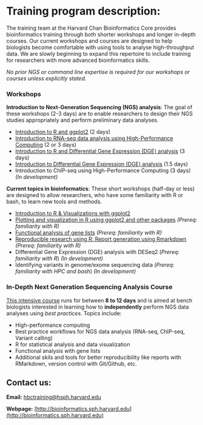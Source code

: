 # Training program description:

The training team at the Harvard Chan Bioinformatics Core provides bioinformatics training through both shorter workshops and longer in-depth courses. Our current workshops and courses are designed to help biologists become comfortable with using tools to analyse high-throughput data. We are slowly beginning to expand this repertoire to include training for researchers with more advanced bioinformatics skills.

*No prior NGS or command line expertise is required for our workshops or courses unless explicitly stated.*

### Workshops

**Introduction to Next-Generation Sequencing (NGS) analysis**: The goal of these workshops (2-3 days) are to enable researchers to design their NGS studies appropriately and perform preliminary data analyses.

  * [Introduction to R and ggplot2](https://hbctraining.github.io/Intro-to-R/README.html) (2 days)
  * [Introduction to RNA-seq data analysis using High-Performance Computing](https://hbctraining.github.io/Intro-to-rnaseq-hpc-O2/README.html) (2 or 3 days)
  * [Introduction to R and Differential Gene Expression (DGE) analysis](https://hbctraining.github.io/Intro-to-R-with-DGE/README.html) (3 days)
  * [Introduction to Differential Gene Expression (DGE) analysis](https://hbctraining.github.io/DGE_workshop/) (1.5 days)
  * Introduction to ChIP-seq using High-Performance Computing (3 days) *(In development)*

**Current topics in bioinformatics**: These short workshops (half-day or less) are designed to allow researchers, who have some familiarity with R or bash, to learn new tools and methods. 

  * [Introduction to R & Visualizations with ggplot2](https://hbctraining.github.io/Training-modules/IntroR_ggplot2/README.html)
  * [Plotting and visualization in R using ggplot2 and other packages](https://hbctraining.github.io/Training-modules/Visualization_in_R/README.html) *(Prereq: familiarity with R)*
  * [Functional analysis of gene lists](https://hbctraining.github.io/Training-modules/DGE-functional-analysis/README.html) *(Prereq: familiarity with R)*
  * [Reproducible research using R: Report generation using Rmarkdown](https://hbctraining.github.io/Training-modules/Rmarkdown/README.html) *(Prereq: familiarity with R)*
  * Differential Gene Expression (DGE) analysis with DESeq2 (*Prereq: familiarity with R*) *(In development)*
  * Identifying variants in genome/exome sequencing data (*Prereq: familiarity with HPC and bash*) *(In development)*

### In-Depth Next Generation Sequencing Analysis Course

[This intensive course](https://hbctraining.github.io/In-depth-NGS-Data-Analysis-Course/) runs for between **8 to 12 days** and is aimed at bench biologists interested in learning how to **independently** perform NGS data analyses using *best practices*. Topics include:

  * High-performance computing
  * Best practice workflows for NGS data analysis (RNA-seq, ChIP-seq, Variant calling)
  * R for statistical analysis and data visualization
  * Functional analysis with gene lists
  * Additional skils and tools for better reproducibility like reports with RMarkdown, version control with Git/Github, etc.

## Contact us:

**Email:** [hbctraining@hsph.harvard.edu](mailto:hbctraining@hsph.harvard.edu)

**Webpage:** [http://bioinformatics.sph.harvard.edu](http://bioinformatics.sph.harvard.edu)
